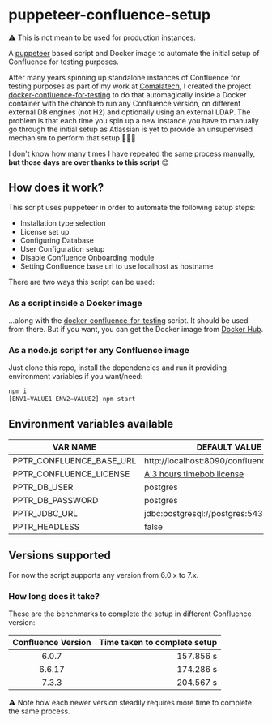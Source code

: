 # puppeteer-confluence-setup

⚠️ This is not mean to be used for production instances.

A [puppeteer](https://github.com/puppeteer/puppeteer) based script and Docker image to automate the initial setup of Confluence for testing purposes.

After many years spinning up standalone instances of Confluence for testing purposes as part of my work at [Comalatech](https://comalatech.com), I created the project [docker-confluence-for-testing](https://github.com/aruizca/docker-confluence-for-testing) to do that automagically inside a Docker container with the chance to run any Confluence version, on different external DB engines (not H2) and optionally using an external LDAP. The problem is that each time you spin up a new instance you have to manually go through the initial setup as Atlassian is yet to provide an unsupervised mechanism to perform that setup 🤦🏻‍♂️

I don't know how many times I have repeated the same process manually, **but those days are over thanks to this script** 😊

## How does it work?

This script uses puppeteer in order to automate the following setup steps:

- Installation type selection
- License set up
- Configuring Database
- User Configuration setup
- Disable Confluence Onboarding module
- Setting Confluence base url to use localhost as hostname

There are two ways this script can be used:

### As a script inside a Docker image

...along with the [docker-confluence-for-testing](https://github.com/aruizca/docker-confluence-for-testing) script. It should be used from there. But if you want, you can get the Docker image from [Docker Hub](https://hub.docker.com/repository/docker/aruizca/puppeteer-confluence-setup).

### As a node.js script for any Confluence image

Just clone this repo, install the dependencies and run it providing environment variables if you want/need:

```javascript
npm i
[ENV1=VALUE1 ENV2=VALUE2] npm start
```

## Environment variables available

VAR NAME | DEFAULT VALUE
-------- | -------------
PPTR_CONFLUENCE_BASE_URL | http://localhost:8090/confluence
PPTR_CONFLUENCE_LICENSE | [A 3 hours timebob license](https://developer.atlassian.com/platform/marketplace/timebomb-licenses-for-testing-server-apps/)
PPTR_DB_USER | postgres
PPTR_DB_PASSWORD | postgres
PPTR_JDBC_URL | jdbc:postgresql://postgres:5432/confluence
PPTR_HEADLESS | false

## Versions supported

For now the script supports any version from 6.0.x to 7.x.

### How long does it take?

These are the benchmarks to complete the setup in different Confluence version:

| Confluence Version | Time taken to complete setup |
| :----------------: | ---------------------------: |
| 6.0.7  | 157.856 s |
| 6.6.17 | 174.286 s |
| 7.3.3  | 204.567 s |

⚠️ Note how each newer version steadily requires more time to complete the same process.